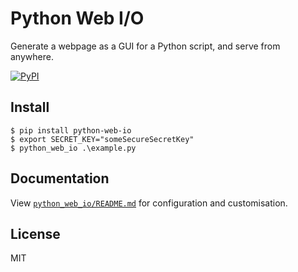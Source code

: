 # Python Web I/O
 Generate a webpage as a GUI for a Python script, and serve from anywhere.

[![PyPI](https://img.shields.io/pypi/v/python-web-io?style=flat-square)](https://pypi.org/project/python-web-io/)

## Install
```
$ pip install python-web-io
$ export SECRET_KEY="someSecureSecretKey"
$ python_web_io .\example.py
```

## Documentation
View [`python_web_io/README.md`](https://github.com/Cutwell/python-web-io/tree/main/python_web_io) for configuration and customisation.

## License
MIT
